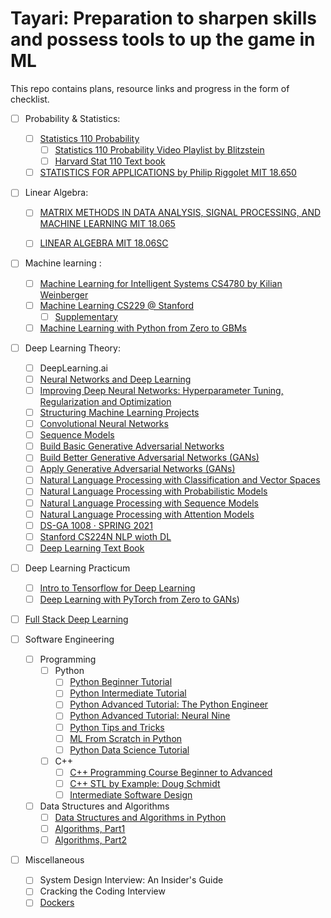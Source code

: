 # Tayari: Preparation to sharpen skills and possess tools to up the game in ML

This repo contains plans, resource links and progress in the form of checklist. 

- [ ] Probability & Statistics: 
  - [ ] [Statistics 110 Probability](https://projects.iq.harvard.edu/stat110/home)
    - [ ] [Statistics 110 Probability Video Playlist by Blitzstein](https://www.youtube.com/playlist?list=PL2SOU6wwxB0uwwH80KTQ6ht66KWxbzTIo)
    - [ ] [Harvard Stat 110 Text book](https://drive.google.com/file/d/1VmkAAGOYCTORq1wxSQqy255qLJjTNvBI/)
  - [ ] [STATISTICS FOR APPLICATIONS by Philip Riggolet MIT 18.650](https://ocw.mit.edu/courses/18-650-statistics-for-applications-fall-2016/)

- [ ] Linear Algebra:
  - [ ] [MATRIX METHODS IN DATA ANALYSIS, SIGNAL PROCESSING, AND MACHINE LEARNING MIT 18.065](https://ocw.mit.edu/courses/18-065-matrix-methods-in-data-analysis-signal-processing-and-machine-learning-spring-2018/) 
  - [ ] [LINEAR ALGEBRA MIT 18.06SC](https://ocw.mit.edu/courses/18-06sc-linear-algebra-fall-2011/)


- [ ] Machine learning :
  - [ ] [Machine Learning for Intelligent Systems CS4780 by Kilian Weinberger](https://www.cs.cornell.edu/courses/cs4780/2018fa/lectures/)
  - [ ] [Machine Learning CS229 @ Stanford](https://www.youtube.com/playlist?list=PLoROMvodv4rMiGQp3WXShtMGgzqpfVfbU) 
    - [ ] [Supplementary](https://cs229.stanford.edu/)
  - [ ] [Machine Learning with Python from Zero to GBMs](https://jovian.ai/learn/machine-learning-with-python-zero-to-gbms)

- [ ] Deep Learning Theory:
  - [ ]  DeepLearning.ai
    - [ ] [Neural Networks and Deep Learning](https://www.coursera.org/learn/neural-networks-deep-learning)  
    - [ ] [Improving Deep Neural Networks: Hyperparameter Tuning, Regularization and Optimization](https://www.coursera.org/learn/deep-neural-network)
    - [ ] [Structuring Machine Learning Projects](https://www.coursera.org/learn/machine-learning-projects)
    - [ ] [Convolutional Neural Networks](https://www.coursera.org/learn/convolutional-neural-networks)
    - [ ] [Sequence Models](https://www.coursera.org/learn/nlp-sequence-models)
    - [ ] [Build Basic Generative Adversarial Networks](https://www.coursera.org/learn/build-basic-generative-adversarial-networks-gans)
    - [ ] [Build Better Generative Adversarial Networks (GANs)](https://www.coursera.org/learn/build-better-generative-adversarial-networks-gans)
    - [ ] [Apply Generative Adversarial Networks (GANs)](https://www.coursera.org/learn/apply-generative-adversarial-networks-gans)
    - [ ] [Natural Language Processing with Classification and Vector Spaces](https://www.coursera.org/learn/classification-vector-spaces-in-nlp)
    - [ ] [Natural Language Processing with Probabilistic Models](https://www.coursera.org/learn/probabilistic-models-in-nlp)
    - [ ] [Natural Language Processing with Sequence Models](https://www.coursera.org/learn/sequence-models-in-nlp)
    - [ ] [Natural Language Processing with Attention Models](https://www.coursera.org/learn/attention-models-in-nlp)
  - [ ] [DS-GA 1008 · SPRING 2021](https://cds.nyu.edu/deep-learning/)
  - [ ] [Stanford CS224N NLP wioth DL](https://www.youtube.com/watch?v=rmVRLeJRkl4&list=PLoROMvodv4rOSH4v6133s9LFPRHjEmbmJ)
  - [ ] [Deep Learning Text Book](https://www.deeplearningbook.org/)
 
- [ ] Deep Learning Practicum
  - [ ] [Intro to Tensorflow for Deep Learning](https://www.udacity.com/course/intro-to-tensorflow-for-deep-learning--ud187)
  - [ ] [Deep Learning with PyTorch from Zero to GANs](https://jovian.ai/learn/deep-learning-with-pytorch-zero-to-gans))

- [ ] [Full Stack Deep Learning](https://fullstackdeeplearning.com/spring2021/)

- [ ] Software Engineering
  - [ ] Programming
    - [ ] Python
      - [ ] [Python Beginner Tutorial](https://www.youtube.com/playlist?list=PL7yh-TELLS1E6dNCzfQl-NG-KJP3C-4mc)
      - [ ] [Python Intermediate Tutorial](https://www.youtube.com/playlist?list=PL7yh-TELLS1F3KytMVZRFO-xIo_S2_Jg1)
      - [ ] [Python Advanced Tutorial: The Python Engineer](https://www.python-engineer.com/courses/advancedpython/)
      - [ ] [Python Advanced Tutorial: Neural Nine](https://www.youtube.com/playlist?list=PL7yh-TELLS1FuqLSjl5bgiQIEH25VEmIc)
      - [ ] [Python Tips and Tricks](https://www.youtube.com/playlist?list=PL7yh-TELLS1GNyuvPsFEqb7JVMEUTtuau)    
      - [ ] [ML From Scratch in Python](https://www.python-engineer.com/courses/mlfromscratch/)
      - [ ] [Python Data Science Tutorial](https://www.youtube.com/playlist?list=PL7yh-TELLS1FfO5Q8KHK31VgsrcnWcTAk)
    - [ ] C++
      - [ ] [C++ Programming Course Beginner to Advanced](https://www.youtube.com/watch?v=8jLOx1hD3_o)
      - [ ] [C++ STL by Example: Doug Schmidt](https://www.youtube.com/playlist?list=PLZ9NgFYEMxp5oH3mrr4IlFBn03rjS-gN1)
      - [ ] [Intermediate Software Design](https://www.dre.vanderbilt.edu/~schmidt/cs251/)

  - [ ] Data Structures and Algorithms
    - [ ] [Data Structures and Algorithms in Python](https://jovian.ai/learn/data-structures-and-algorithms-in-python)
    - [ ] [Algorithms, Part1](https://www.coursera.org/learn/algorithms-part1)
    - [ ] [Algorithms, Part2](https://www.coursera.org/learn/algorithms-part2)

- [ ] Miscellaneous
  - [ ] System Design Interview: An Insider's Guide
  - [ ] Cracking the Coding Interview  
  - [ ] [Dockers](https://www.linkedin.com/learning/paths/prepare-for-the-docker-certified-associate-dca-certification?u=70941226)

